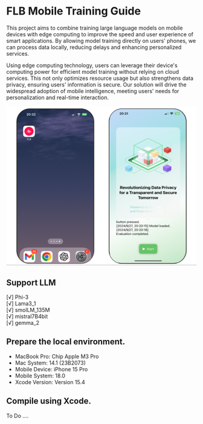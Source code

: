 # FLB Mobile Training Guide
 


This project aims to combine training large language models on mobile devices with edge computing to improve the speed and user experience of smart applications. By allowing model training directly on users' phones, we can process data locally, reducing delays and enhancing personalized services.

Using edge computing technology, users can leverage their device's computing power for efficient model training without relying on cloud services. This not only optimizes resource usage but also strengthens data privacy, ensuring users' information is secure. Our solution will drive the widespread adoption of mobile intelligence, meeting users' needs for personalization and real-time interaction.

![demo.png](../FLB-Mobile/demo.png)


## Support LLM
[√] Phi-3  
[√] Lama3_1  
[√] smolLM_135M   
[√] mistral7B4bit  
[√] gemma_2  

## Prepare the local environment.

- MacBook Pro: Chip Apple M3 Pro
- Mac System: 14.1 (23B2073)
- Mobile Device: iPhone 15 Pro
- Mobile System: 18.0
- Xcode Version: Version 15.4

## Compile using Xcode.

To Do ....


